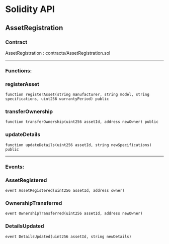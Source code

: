 # Solidity API

## AssetRegistration

### Contract
AssetRegistration : contracts/AssetRegistration.sol

 --- 
### Functions:
### registerAsset

```solidity
function registerAsset(string manufacturer, string model, string specifications, uint256 warrantyPeriod) public
```

### transferOwnership

```solidity
function transferOwnership(uint256 assetId, address newOwner) public
```

### updateDetails

```solidity
function updateDetails(uint256 assetId, string newSpecifications) public
```

 --- 
### Events:
### AssetRegistered

```solidity
event AssetRegistered(uint256 assetId, address owner)
```

### OwnershipTransferred

```solidity
event OwnershipTransferred(uint256 assetId, address newOwner)
```

### DetailsUpdated

```solidity
event DetailsUpdated(uint256 assetId, string newDetails)
```


